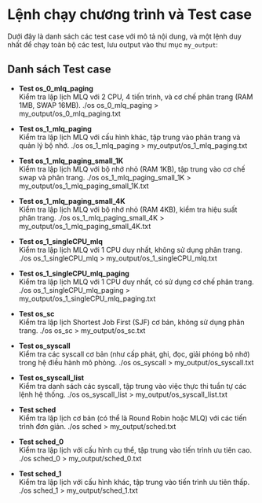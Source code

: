 # Lệnh chạy chương trình và Test case

Dưới đây là danh sách các test case với mô tả nội dung, và một lệnh duy nhất để chạy toàn bộ các test, lưu output vào thư mục `my_output`:

## Danh sách Test case

- **Test os_0_mlq_paging**  
  Kiểm tra lập lịch MLQ với 2 CPU, 4 tiến trình, và cơ chế phân trang (RAM 1MB, SWAP 16MB).
./os os_0_mlq_paging > my_output/os_0_mlq_paging.txt

- **Test os_1_mlq_paging**  
  Kiểm tra lập lịch MLQ với cấu hình khác, tập trung vào phân trang và quản lý bộ nhớ.
./os os_1_mlq_paging > my_output/os_1_mlq_paging.txt

- **Test os_1_mlq_paging_small_1K**  
  Kiểm tra lập lịch MLQ với bộ nhớ nhỏ (RAM 1KB), tập trung vào cơ chế swap và phân trang.
./os os_1_mlq_paging_small_1K > my_output/os_1_mlq_paging_small_1K.txt

- **Test os_1_mlq_paging_small_4K**  
  Kiểm tra lập lịch MLQ với bộ nhớ nhỏ (RAM 4KB), kiểm tra hiệu suất phân trang.
./os os_1_mlq_paging_small_4K > my_output/os_1_mlq_paging_small_4K.txt 

- **Test os_1_singleCPU_mlq**  
  Kiểm tra lập lịch MLQ với 1 CPU duy nhất, không sử dụng phân trang.
  ./os os_1_singleCPU_mlq > my_output/os_1_singleCPU_mlq.txt

- **Test os_1_singleCPU_mlq_paging**  
  Kiểm tra lập lịch MLQ với 1 CPU duy nhất, có sử dụng cơ chế phân trang.
  ./os os_1_singleCPU_mlq_paging > my_output/os_1_singleCPU_mlq_paging.txt

- **Test os_sc**  
  Kiểm tra lập lịch Shortest Job First (SJF) cơ bản, không sử dụng phân trang.
./os os_sc > my_output/os_sc.txt

- **Test os_syscall**  
  Kiểm tra các syscall cơ bản (như cấp phát, ghi, đọc, giải phóng bộ nhớ) trong hệ điều hành mô phỏng.
  ./os os_syscall > my_output/os_syscall.txt

- **Test os_syscall_list**  
  Kiểm tra danh sách các syscall, tập trung vào việc thực thi tuần tự các lệnh hệ thống.
  ./os os_syscall_list > my_output/os_syscall_list.txt

- **Test sched**  
  Kiểm tra lập lịch cơ bản (có thể là Round Robin hoặc MLQ) với các tiến trình đơn giản.
./os sched > my_output/sched.txt 

- **Test sched_0**  
  Kiểm tra lập lịch với cấu hình cụ thể, tập trung vào tiến trình ưu tiên cao.
./os sched_0 > my_output/sched_0.txt

- **Test sched_1**  
  Kiểm tra lập lịch với cấu hình khác, tập trung vào tiến trình ưu tiên thấp.
  ./os sched_1 > my_output/sched_1.txt

